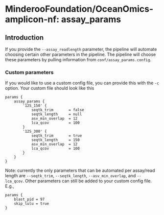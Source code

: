# MinderooFoundation/OceanOmics-amplicon-nf: assay_params

## Introduction

If you provide the `--assay_readlength` parameter, the pipeline will automate choosing certain other parameters in the pipeline. The pipeline will choose these parameters by pulling information from `conf/assay_params.config`.

### Custom parameters

If you would like to use a custom config file, you can provide this with the `-c` option. Your custom file should look like this

```
params {
    assay_params {
        '12S_150' {
            seqtk_trim       = false
            seqtk_length     = null
            asv_min_overlap  = 12
            lca_qcov         = 100
        }
        '12S_300' {
            seqtk_trim       = true
            seqtk_length     = 150
            asv_min_overlap  = 12
            lca_qcov         = 100
        }
    }
}
```

Note: currently the only parameters that can be automated per assay/read length are `--seqtk_trim`, `--seqtk_length`, `--asv_min_overlap`, and `--lca_qcov`. Other parameters can still be added to your custom config file. E.g.,
```
params {
    blast_pid = 97
    skip_lulu = true
}
```
